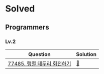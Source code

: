 # Solved

## Programmers

### Lv.2

| Question                                                                                                    | Solution         |
| ----------------------------------------------------------------------------------------------------------- | ---------------- |
| [77485. 행렬 테두리 회전하기](https://programmers.co.kr/learn/courses/30/lessons/77485?language=javascript) | [🚀](./77485.js) |
